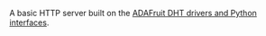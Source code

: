 A basic HTTP server built on the [ADAFruit DHT drivers and Python interfaces](https://github.com/adafruit/Adafruit_Python_DHT).
